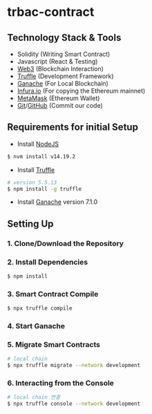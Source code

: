 # trbac-contract

## Technology Stack & Tools

- Solidity (Writing Smart Contract)
- Javascript (React & Testing)
- [Web3](https://web3js.readthedocs.io/en/v1.5.2/) (Blockchain Interaction)
- [Truffle](https://www.trufflesuite.com/docs/truffle/overview) (Development Framework)
- [Ganache](https://www.trufflesuite.com/ganache) (For Local Blockchain)
- [Infura.io](https://infura.io/) (For copying the Ethereum mainnet)
- [MetaMask](https://metamask.io/) (Ethereum Wallet)
- [Git](https://git-scm.com/)/[GitHub](https://github.com) (Commit our code)

## Requirements for initial Setup
- Install [NodeJS](https://nodejs.org/en/)
```bash
$ nvm install v14.19.2
```

- Install [Truffle](https://www.trufflesuite.com/docs/truffle/overview)
```bash
# version 5.5.13
$ npm install -g truffle 
```

- Install [Ganache](https://www.trufflesuite.com/ganache) version 7.1.0

## Setting Up
### 1. Clone/Download the Repository

### 2. Install Dependencies
```bash
$ npm install
```

### 3. Smart Contract Compile
```bash
$ npx truffle compile
```

### 4. Start Ganache

### 5. Migrate Smart Contracts
```bash
# local chain
$ npx truffle migrate --network development
```

### 6. Interacting from the Console
```bash
# local chain 연결
$ npx truffle console --network development
```

